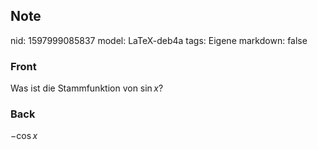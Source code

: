 ## Note
nid: 1597999085837
model: LaTeX-deb4a
tags: Eigene
markdown: false

### Front
Was ist die Stammfunktion von $\sin x$?

### Back
$-\cos x$
